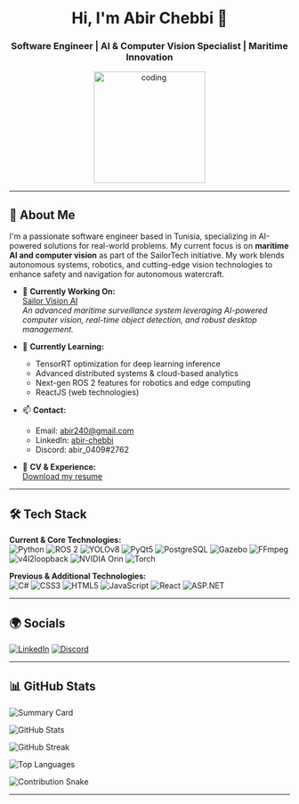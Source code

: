 <h1 align="center">Hi, I'm Abir Chebbi 👋</h1>
<h3 align="center">Software Engineer | AI & Computer Vision Specialist | Maritime Innovation</h3>
<p align="center">
  <img src="https://user-images.githubusercontent.com/59734313/157189039-c09b3e38-9f42-42c0-ab54-14f1574190a7.gif" alt="coding" width="200"/>
</p>

---

## 🚀 About Me

I'm a passionate software engineer based in Tunisia, specializing in AI-powered solutions for real-world problems. My current focus is on **maritime AI and computer vision** as part of the SailorTech initiative. My work blends autonomous systems, robotics, and cutting-edge vision technologies to enhance safety and navigation for autonomous watercraft.

- 🔭 **Currently Working On:**  
  [Sailor Vision AI](https://github.com/abirchebbi45/sailor-vision-ai)  
  *An advanced maritime surveillance system leveraging AI-powered computer vision, real-time object detection, and robust desktop management.*

- 🌱 **Currently Learning:**  
  - TensorRT optimization for deep learning inference
  - Advanced distributed systems & cloud-based analytics
  - Next-gen ROS 2 features for robotics and edge computing
  - ReactJS (web technologies)

- 📫 **Contact:**  
  - Email: abir240@gmail.com  
  - LinkedIn: [abir-chebbi](https://www.linkedin.com/in/abir-chebbi/)  
  - Discord: abir_0409#2762

- 📄 **CV & Experience:**  
  [Download my resume](https://drive.google.com/...)

---

## 🛠️ Tech Stack

**Current & Core Technologies:**  
![Python](https://img.shields.io/badge/Python-3776AB?style=for-the-badge&logo=python&logoColor=white)
![ROS 2](https://img.shields.io/badge/ROS2-22314E?style=for-the-badge&logo=ros&logoColor=white)
![YOLOv8](https://img.shields.io/badge/YOLOv8-FFEA00?style=for-the-badge&logo=ultralytics&logoColor=black)
![PyQt5](https://img.shields.io/badge/PyQt5-41CD52?style=for-the-badge&logo=qt&logoColor=white)
![PostgreSQL](https://img.shields.io/badge/PostgreSQL-336791?style=for-the-badge&logo=postgresql&logoColor=white)
![Gazebo](https://img.shields.io/badge/Gazebo-5C5C5C?style=for-the-badge&logo=gazebo&logoColor=white)
![FFmpeg](https://img.shields.io/badge/FFmpeg-007808?style=for-the-badge&logo=ffmpeg&logoColor=white)
![v4l2loopback](https://img.shields.io/badge/v4l2loopback-000000?style=for-the-badge)
![NVIDIA Orin](https://img.shields.io/badge/NVIDIA%20Orin-76B900?style=for-the-badge&logo=nvidia&logoColor=white)
![Torch](https://img.shields.io/badge/Torch-EE4C2C?style=for-the-badge&logo=pytorch&logoColor=white)

**Previous & Additional Technologies:**  
![C#](https://img.shields.io/badge/c%23-%23239120.svg?style=for-the-badge&logo=c-sharp&logoColor=white)
![CSS3](https://img.shields.io/badge/css3-%231572B6.svg?style=for-the-badge&logo=css3&logoColor=white)
![HTML5](https://img.shields.io/badge/html5-%23E34F26.svg?style=for-the-badge&logo=html5&logoColor=white)
![JavaScript](https://img.shields.io/badge/javascript-%23F7DF1E.svg?style=for-the-badge&logo=javascript&logoColor=black)
![React](https://img.shields.io/badge/react-%2320232a.svg?style=for-the-badge&logo=react&logoColor=%2361DAFB)
![ASP.NET](https://img.shields.io/badge/ASP.NET-5C2D91?style=for-the-badge&logo=.net&logoColor=white)

---

## 🌍 Socials

[![LinkedIn](https://img.shields.io/badge/LinkedIn-%230077B5.svg?logo=linkedin&logoColor=white)](https://www.linkedin.com/in/abir-chebbi/)
[![Discord](https://img.shields.io/badge/Discord-%237289DA.svg?logo=discord&logoColor=white)](https://discord.gg/abir_0409#2762)

---

## 📊 GitHub Stats

<!-- Profile Summary Card -->
![Summary Card](https://github-profile-summary-cards.vercel.app/api/cards/profile-details?username=abirchebbi45&theme=dracula)

<!-- Stats -->
![GitHub Stats](https://github-readme-stats.vercel.app/api?username=abirchebbi45&show_icons=true&theme=dracula&include_all_commits=true&count_private=true&hide_border=false)

<!-- Streak -->
![GitHub Streak](https://github-readme-streak-stats.herokuapp.com/?user=abirchebbi45&theme=dracula&hide_border=false)

<!-- Top Languages -->
![Top Languages](https://github-readme-stats.vercel.app/api/top-langs/?username=abirchebbi45&theme=dracula&hide_border=false&layout=compact&langs_count=8)

<!-- Contribution Snake Animation (Optional) -->
![Contribution Snake](https://github.com/abirchebbi45/abirchebbi45/blob/output/github-contribution-grid-snake.svg)

---

<!-- Optimized for clarity and professionalism by Copilot. Proudly created with GPRM (https://gprm.itsvg.in) -->
